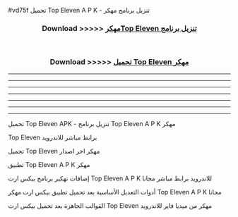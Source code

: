#vd75f تحميل Top Eleven  A P K - تنزيل برنامج مهكر



<div align="center">
<h3>Download >>>>> <a href="https://runaway1.web.app/?sq=Top Eleven ">مهكرTop Eleven  تنزيل برنامج</a></h3><br>

<h3>Download >>>>> <a href="https://runaway1.web.app/?sq=Top Eleven ">تحميل Top Eleven  مهكر</a></h3>
</div>


----------------------------------------------------------

----------------------------------------------------------

----------------------------------------------------------

----------------------------------------------------------

----------------------------------------------------------

----------------------------------------------------------

----------------------------------------------------------

تحميل Top Eleven  APK - تنزيل برنامج Top Eleven  A P K مهكر

Top Eleven  برابط مباشر للاندرويد

تحميل Top Eleven  مهكر اخر اصدار

تطبيق Top Eleven  A P K مهكر

إضافات تهكير برنامج بيكس ارت Top Eleven  A P K للاندرويد برابط مباشر مجانا

أدوات التعديل الأساسية بعد تحميل تطبيق بيكس ارت مهكر Top Eleven  A P K مجانا

القوالب الجاهزة بعد تحميل بيكس ارت Top Eleven  مهكر من ميديا فاير للاندرويد


